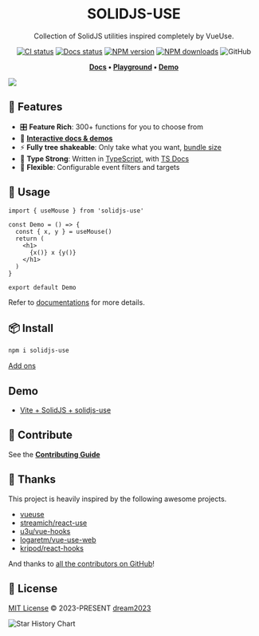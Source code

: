 <h1 align="center">SOLIDJS-USE</h1>

<div align="center">

Collection of SolidJS utilities inspired completely by VueUse.

[![CI status][github-ci-image]][github-ci-url] [![Docs status][github-docs-image]][github-docs-url] [![NPM version][npm-image]][npm-url] [![NPM downloads][download-image]][download-url] ![GitHub](https://img.shields.io/github/license/solidjs-use/solidjs-use?style=flat-square)

</div>

[github-ci-image]: https://github.com/solidjs-use/solidjs-use/actions/workflows/ci.yml/badge.svg
[github-ci-url]: https://github.com/solidjs-use/solidjs-use/actions/workflows/ci.yml
[github-docs-image]: https://github.com/solidjs-use/solidjs-use/actions/workflows/docs.yml/badge.svg
[github-docs-url]: https://github.com/solidjs-use/solidjs-use/actions/workflows/docs.yml
[npm-image]: https://img.shields.io/npm/v/solidjs-use?style=flat-square
[npm-url]: http://npmjs.org/package/solidjs-use
[download-image]: https://img.shields.io/npm/dm/solidjs-use?style=flat-square
[download-url]: https://npmjs.org/package/solidjs-use

<div align="center">

**[Docs](https://solidjs-use.github.io/solidjs-use/) • [Playground](https://solidjs-use.github.io/solidjs-use-playground/) • [Demo](https://github.com/solidjs-use/solidjs-use-vite-starter)**

</div>

[![](./show.png)](https://solidjs-use.github.io/solidjs-use)

## 🚀 Features

- 🎛 **Feature Rich**: 300+ functions for you to choose from
- 🎪 [**Interactive docs & demos**](https://solidjs-use.github.io/solidjs-use)
- ⚡ **Fully tree shakeable**: Only take what you want, [bundle size](https://solidjs-use.github.io/solidjs-use/export-size)
- 🦾 **Type Strong**: Written in [TypeScript](https://www.typescriptlang.org/), with [TS Docs](https://github.com/microsoft/tsdoc)
- 🔩 **Flexible**: Configurable event filters and targets

## 🦄 Usage

```tsx
import { useMouse } from 'solidjs-use'

const Demo = () => {
  const { x, y } = useMouse()
  return (
    <h1>
      {x()} x {y()}
    </h1>
  )
}

export default Demo
```

Refer to [documentations](https://solidjs-use.github.io/solidjs-use/) for more details.

## 📦 Install

```bash
npm i solidjs-use
```

[Add ons](https://solidjs-use.github.io/solidjs-use/add-ons.html)

## Demo

- [Vite + SolidJS + solidjs-use](https://github.com/solidjs-use/solidjs-use-vite-starter)

## 🧱 Contribute

See the [**Contributing Guide**](https://solidjs-use.github.io/solidjs-use/contributing)

## 🌸 Thanks

This project is heavily inspired by the following awesome projects.

- [vueuse](https://vueuse.org/)
- [streamich/react-use](https://github.com/streamich/react-use)
- [u3u/vue-hooks](https://github.com/u3u/vue-hooks)
- [logaretm/vue-use-web](https://github.com/logaretm/vue-use-web)
- [kripod/react-hooks](https://github.com/kripod/react-hooks)

And thanks to [all the contributors on GitHub](https://github.com/solidjs-use/solidjs-use/graphs/contributors)!

## 📄 License

[MIT License](https://github.com/solidjs-use/solidjs-use/blob/main/LICENSE) © 2023-PRESENT [dream2023](https://github.com/dream2023)

![Star History Chart](https://api.star-history.com/svg?repos=solidjs-use/solidjs-use&type=Date)
